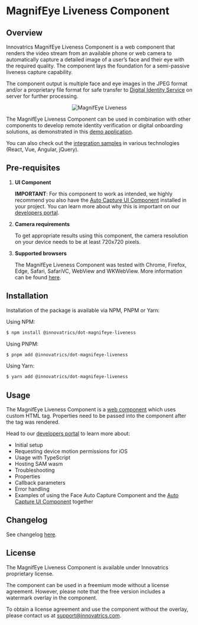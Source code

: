 # MagnifEye Liveness Component

## Overview
Innovatrics MagnifEye Liveness Component is a web component that renders the video stream from an available phone or web camera to automatically capture a detailed image of a user’s face and their eye with the required quality. The component lays the foundation for a semi-passive liveness capture capability.

The component output is multiple face and eye images in the JPEG format and/or a proprietary file format for safe transfer to [Digital Identity Service](https://developers.innovatrics.com/digital-onboarding/technical/api-reference/) on server for further processing.

<p align="center">
    <img alt="MagnifEye Liveness" src="https://www.innovatrics.com/wp-content/uploads/2024/03/MagnifEye_liveness-preview-400px.gif">
</p>

The MagnifEye Liveness Component can be used in combination with other components to develop remote identity verification or digital onboarding solutions, as demonstrated in this [demo application](https://dot.innovatrics.com/).

You can also check out the [integration samples](https://github.com/innovatrics/dot-web-samples) in various technologies (React, Vue, Angular, jQuery).

## Pre-requisites

1. **UI Component**

    **IMPORTANT**: For this component to work as intended, we highly recommend you also have the [Auto Capture UI Component](https://www.npmjs.com/package/@innovatrics/dot-auto-capture-ui) installed in your project. You can learn more about why this is important on our [developers portal](https://developers.innovatrics.com/digital-onboarding/technical/remote/dot-web-magnifeye-liveness/latest/documentation/).


2. **Camera requirements**

    To get appropriate results using this component, the camera resolution on your device needs to be at least 720x720 pixels.

3. **Supported browsers**

    The MagnifEye Liveness Component was tested with Chrome, Firefox, Edge, Safari, SafariVC, WebView and WKWebView. More information can be found [here](https://developers.innovatrics.com/digital-onboarding/technical/remote/dot-web-magnifeye-liveness/latest/documentation/#_supported_browsers).

## Installation

Installation of the package is available via NPM, PNPM or Yarn:

Using NPM:

```bash
$ npm install @innovatrics/dot-magnifeye-liveness
```

Using PNPM:

```bash
$ pnpm add @innovatrics/dot-magnifeye-liveness
```

Using Yarn:

```bash
$ yarn add @innovatrics/dot-magnifeye-liveness
```

## Usage
The MagnifEye Liveness Component is a [web component](https://developer.mozilla.org/en-US/docs/Web/Web_Components/Using_custom_elements) which uses custom HTML tag. Properties need to be passed into the component after the tag was rendered.


Head to our [developers portal](https://developers.innovatrics.com/digital-onboarding/technical/remote/dot-web-magnifeye-liveness/latest/documentation/#_usage) to learn more about:

- Initial setup
- Requesting device motion permissions for iOS
- Usage with TypeScript
- Hosting SAM wasm
- Troubleshooting
- Properties
- Callback parameters
- Error handling
- Examples of using the Face Auto Capture Component and the [Auto Capture UI Component](https://www.npmjs.com/package/@innovatrics/dot-auto-capture-ui) together

## Changelog
See changelog [here](https://developers.innovatrics.com/digital-onboarding/technical/remote/dot-web-magnifeye-liveness/latest/documentation/#_changelog).

## License
The MagnifEye Liveness Component is available under Innovatrics proprietary license.

The component can be used in a freemium mode without a license agreement. However, please note that the free version includes a watermark overlay in the component.

To obtain a license agreement and use the component without the overlay, please contact us at support@innovatrics.com.
